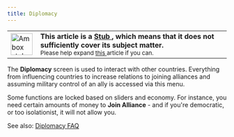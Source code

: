```yaml
---
title: Diplomacy
---
```


 <table class="metadata plainlinks ambox ambox-notice" style=""><tbody><tr><td class="mbox-image"><div style="width: 52px;"><a class="image" href="/wiki/File:Ambox_stub.png"><img alt="Ambox stub.png" data-file-height="150" data-file-width="150" data-url="https://central.paradoxwikis.com/images/thumb/c/c0/Ambox_stub.png/50px-Ambox_stub.png" decoding="async" height="50" loading="lazy" src="https://central.paradoxwikis.com/images/thumb/c/c0/Ambox_stub.png/50px-Ambox_stub.png" srcset="https://central.paradoxwikis.com/images/thumb/c/c0/Ambox_stub.png/75px-Ambox_stub.png 1.5x, https://central.paradoxwikis.com/images/thumb/c/c0/Ambox_stub.png/100px-Ambox_stub.png 2x" width="50"></a></div></td><td class="mbox-text" style=""><b>This article is a <a href="/wiki/Template:Stub" title="Template:Stub">Stub </a>, which means that it does not sufficiently cover its subject matter.</b><br><small>Please help expand <a class="external text" href="https://hoi2.paradoxwikis.com/index.php?title=Diplomacy&amp;action=edit" rel="nofollow">this </a>article if you can.</small></td></tr></tbody></table>

The **Diplomacy** screen is used to interact with other countries. Everything from influencing countries to increase relations to joining alliances and assuming military control of an ally is accessed via this menu.

Some functions are locked based on sliders and economy. For instance, you need certain amounts of money to **Join Alliance** \- and if you're democratic, or too isolationist, it will not allow you.

See also: [Diplomacy FAQ](/wiki/Diplomacy_FAQ "Diplomacy FAQ")
